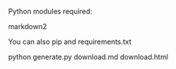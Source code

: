 
Python modules required:

  markdown2

You can also pip and requirements.txt

python generate.py download.md download.html
